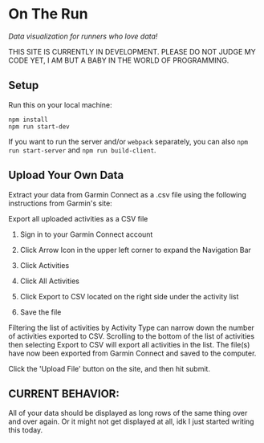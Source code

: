 # On The Run

_Data visualization for runners who love data!_

THIS SITE IS CURRENTLY IN DEVELOPMENT. PLEASE DO NOT JUDGE MY CODE YET, I AM BUT A BABY IN THE WORLD OF PROGRAMMING.

## Setup

Run this on your local machine:

```
npm install
npm run start-dev
```

If you want to run the server and/or `webpack` separately, you can also
`npm run start-server` and `npm run build-client`.

## Upload Your Own Data

Extract your data from Garmin Connect as a .csv file using the following instructions from Garmin's site:

Export all uploaded activities as a CSV file

1. Sign in to your Garmin Connect account

2. Click Arrow Icon in the upper left corner to expand the Navigation Bar

3. Click Activities

4. Click All Activities

5. Click Export to CSV located on the right side under the activity list

6. Save the file

Filtering the list of activities by Activity Type can narrow down the number of activities exported to CSV.
Scrolling to the bottom of the list of activities then selecting Export to CSV will export all activities in the list.
The file(s) have now been exported from Garmin Connect and saved to the computer.

Click the 'Upload File' button on the site, and then hit submit.

## CURRENT BEHAVIOR:

All of your data should be displayed as long rows of the same thing over and over again.
Or it might not get displayed at all, idk I just started writing this today.
